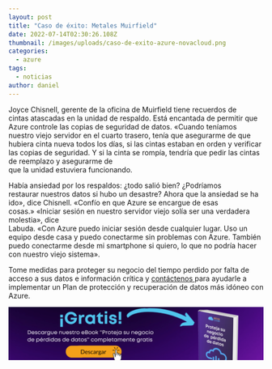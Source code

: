 ```yaml
---
layout: post
title: "Caso de éxito: Metales Muirfield"
date: 2022-07-14T02:30:26.108Z
thumbnail: /images/uploads/caso-de-exito-azure-novacloud.png
categories:
  - azure
tags:
  - noticias
author: daniel
---
```



Joyce Chisnell, gerente de la oficina de Muirfield tiene recuerdos de cintas atascadas en la unidad de respaldo. Está encantada de permitir que Azure controle las copias de seguridad de datos. «Cuando teníamos nuestro viejo servidor en el cuarto trasero, tenía que asegurarme de que hubiera cinta nueva todos los días, si las cintas estaban en orden y verificar las copias de seguridad. Y si la cinta se rompía, tendría que pedir las cintas de reemplazo y asegurarme de\
que la unidad estuviera funcionando.

Había ansiedad por los respaldos: ¿todo salió bien? ¿Podríamos restaurar nuestros datos si hubo un desastre? Ahora que la ansiedad se ha ido», dice Chisnell. «Confío en que Azure se encargue de esas cosas.» «Iniciar sesión en nuestro servidor viejo solía ser una verdadera molestia», dice\
Labuda. «Con Azure puedo iniciar sesión desde cualquier lugar. Uso un equipo desde casa y puedo conectarme sin problemas con Azure. También puedo conectarme desde mi smartphone si quiero, lo que no podría hacer con nuestro viejo sistema».

Tome medidas para proteger su negocio del tiempo perdido por falta de acceso a sus datos e información crítica y [contáctenos ](https://novacloud.business/contacto)para ayudarle a implementar un Plan de protección y recuperación de datos más idóneo con Azure.



[![jj](/images/uploads/ebook-azure-novacloud-1024x215.png)](google.com)
